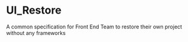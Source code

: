 # UI_Restore
A common specification for Front End Team to restore their own project without any frameworks
